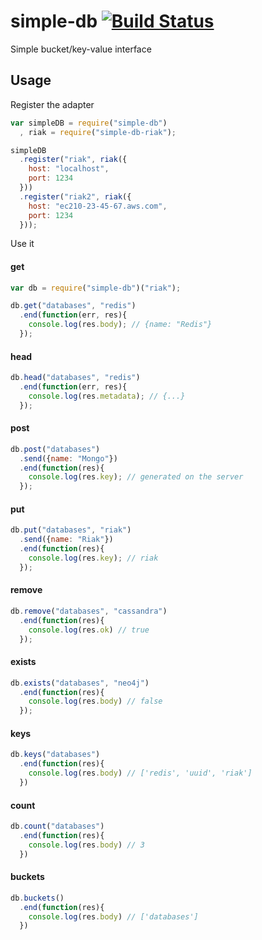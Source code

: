 simple-db [![Build Status](https://travis-ci.org/flokk/simple-db.png)](https://travis-ci.org/flokk/simple-db)
=========

Simple bucket/key-value interface

Usage
-----

Register the adapter

```js
var simpleDB = require("simple-db")
  , riak = require("simple-db-riak");

simpleDB
  .register("riak", riak({
    host: "localhost",
    port: 1234
  }))
  .register("riak2", riak({
    host: "ec210-23-45-67.aws.com",
    port: 1234
  }));

```

Use it

#### get
```js
var db = require("simple-db")("riak");

db.get("databases", "redis")
  .end(function(err, res){
    console.log(res.body); // {name: "Redis"}
  });
```

#### head
```js
db.head("databases", "redis")
  .end(function(err, res){
    console.log(res.metadata); // {...}
  });
```

#### post
```js
db.post("databases")
  .send({name: "Mongo"})
  .end(function(res){
    console.log(res.key); // generated on the server
  });
```

#### put
```js
db.put("databases", "riak")
  .send({name: "Riak"})
  .end(function(res){
    console.log(res.key); // riak
  });
```

#### remove
```js
db.remove("databases", "cassandra")
  .end(function(res){
    console.log(res.ok) // true
  });
```

#### exists
```js
db.exists("databases", "neo4j")
  .end(function(res){
    console.log(res.body) // false
  });
```

#### keys
```js
db.keys("databases")
  .end(function(res){
    console.log(res.body) // ['redis', 'uuid', 'riak']
  })
```

#### count
```js
db.count("databases")
  .end(function(res){
    console.log(res.body) // 3
  })
```

#### buckets
```js
db.buckets()
  .end(function(res){
    console.log(res.body) // ['databases']
  })
```
